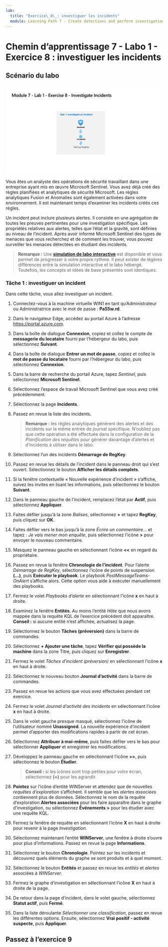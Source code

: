 ```yaml
---
lab:
  title: "Exercice\_8\_: investiguer les incidents"
  module: Learning Path 7 - Create detections and perform investigations using Microsoft Sentinel
---
```


# Chemin d’apprentissage 7 - Labo 1 - Exercice 8 : investiguer les incidents

## Scénario du labo

![Vue d’ensemble du labo](../Media/SC-200-Lab_Diagrams_Mod7_L1_Ex8.png)

Vous êtes un analyste des opérations de sécurité travaillant dans une entreprise ayant mis en œuvre Microsoft Sentinel. Vous avez déjà créé des règles planifiées et analytiques de sécurité Microsoft. Les règles analytiques Fusion et Anomalies sont également activées dans votre environnement. Il est maintenant temps d’examiner les incidents créés ces règles.

Un incident peut inclure plusieurs alertes. Il consiste en une agrégation de toutes les preuves pertinentes pour une investigation spécifique. Les propriétés relatives aux alertes, telles que l’état et la gravité, sont définies au niveau de l’incident. Après avoir informé Microsoft Sentinel des types de menaces que vous recherchez et de comment les trouver, vous pouvez surveiller les menaces détectées en étudiant des incidents.

>**Remarque :** Une **[simulation de labo interactive](https://mslabs.cloudguides.com/guides/SC-200%20Lab%20Simulation%20-%20Investigate%20incidents)** est disponible et vous permet de progresser à votre propre rythme. Il peut exister de légères différences entre la simulation interactive et le labo hébergé. Toutefois, les concepts et idées de base présentés sont identiques. 


### Tâche 1 : investiguer un incident

Dans cette tâche, vous allez investiguer un incident.

1. Connectez-vous à la machine virtuelle WIN1 en tant qu’Administrateur ou Administratrice avec le mot de passe : **Pa55w.rd**.  

1. Dans le navigateur Edge, accédez au portail Azure à l’adresse https://portal.azure.com.

1. Dans la boîte de dialogue **Connexion**, copiez et collez le compte de **messagerie du locataire** fourni par l’hébergeur du labo, puis sélectionnez **Suivant**.

1. Dans la boîte de dialogue **Entrer un mot de passe**, copiez et collez le **mot de passe du locataire** fourni par l’hébergeur du labo, puis sélectionnez **Connexion**.

1. Dans la barre de recherche du portail Azure, tapez *Sentinel*, puis sélectionnez **Microsoft Sentinel**.

1. Sélectionnez l’espace de travail Microsoft Sentinel que vous avez créé précédemment.

1. Sélectionnez la page **Incidents**.

1. Passez en revue la liste des incidents.

    >**Remarque :** les règles analytiques génèrent des alertes et des incidents sur la même entrée de journal spécifique. N’oubliez pas que cette opération a été effectuée dans la configuration de la *Planification des requêtes* pour générer davantage d’alertes et d’incidents à utiliser dans le labo.
  
1. Sélectionnez l’un des incidents **Démarrage de RegKey**.

1. Passez en revue les détails de l’incident dans le panneau droit qui s’est ouvert. Sélectionnez le bouton **Afficher les détails complets**.

1. Si la fenêtre contextuelle « Nouvelle expérience d’incident » s’affiche, suivez les invites en lisant les informations, puis sélectionnez le bouton **Suivant**.

1. Dans le panneau gauche de l’incident, remplacez l’état par **Actif**, puis sélectionnez **Appliquer**.

1. Faites défiler jusqu’à la zone *Balises*, sélectionnez **+** et tapez **RegKey**, puis cliquez sur **OK**.

1. Faites défiler vers le bas jusqu’à la zone *Écrire un commentaire...* et tapez : *Je vais mener mon enquête*, puis sélectionnez l’icône **>** pour envoyer le nouveau commentaire.

1. Masquez le panneau gauche en sélectionnant l’icône **<<** en regard du propriétaire.

1. Passez en revue la fenêtre **Chronologie de l’incident**. Pour l’alerte *Démarrage de RegKey*, sélectionnez l’icône de points de suspension **(...)**, puis **Exécuter le playbook**. Le playbook *PostMessageTeams-OnAlert* s’affiche alors. Cette option vous aide à exécuter manuellement des playbooks.

1. Fermez le volet *Playbooks d’alerte* en sélectionnant l’icône **x** en haut à droite.

1. Examinez la fenêtre **Entités**. Au moins l’entité *Hôte* que nous avons mappée dans la requête KQL de l’exercice précédent doit apparaître. **Conseil :** si aucune entité n’est affichée, actualisez la page.

1. Sélectionnez le bouton **Tâches (préversion)** dans la barre de commandes.

1. Sélectionnez **+ Ajouter une tâche**, tapez **Vérifier qui possède la machine** dans la zone Titre, puis cliquez sur **Enregistrer**.

1. Fermez le volet *Tâches d’incident (préversion)* en sélectionnant l’icône **x** en haut à droite.

1. Sélectionnez le nouveau bouton **Journal d’activité** dans la barre de commandes.

1. Passez en revue les actions que vous avez effectuées pendant cet exercice.

1. Fermez le volet *Journal d’activité des incidents* en sélectionnant l’icône **x** en haut à droite.

1. Dans le volet gauche presque masqué, sélectionnez l’icône de l’utilisateur nommé **Unassigned**. La nouvelle expérience d’incident permet d’apporter des modifications rapides à partir de cet écran.

1. Sélectionnez **Attribuer à moi-même**, puis faites défiler vers le bas pour sélectionner **Appliquer** et enregistrer les modifications.

1. Développez le panneau gauche en sélectionnant l’icône **>>**, puis sélectionnez le bouton **Étudier**.

    >**Conseil :** si les icônes sont trop petites pour votre écran, sélectionnez **(+)** pour les agrandir.

1. **Pointez** sur l’icône d’entité WINServer et attendez que de nouvelles *requêtes d’exploration* s’affichent. Il semble que les *alertes associées* contiennent plus de données. Sélectionnez le nom de la requête d’exploration **Alertes associées** pour les faire apparaître dans le graphe d’investigation, ou sélectionnez **Événements >** pour les étudier avec une requête KQL.

1. Fermez la fenêtre de requête en sélectionnant l’icône **X** en haut à droite pour revenir à la page *Investigation*.

1. Sélectionnez maintenant l’entité **WINServer**, une fenêtre à droite s’ouvre pour plus d’informations. Passez en revue la page **Informations**.

1. Sélectionnez le bouton **Chronologie**. Pointez sur les incidents et découvrez quels éléments du graphe se sont produits et à quel moment.

1. Sélectionnez le bouton **Entités** et passez en revue les *entités* et *alertes* associées à *WINServer*.

1. Fermez le graphe d’investigation en sélectionnant l’icône **X** en haut à droite de la page.

1. De retour dans la page d’incident, dans le volet gauche, sélectionnez **Statut actif**, puis **Fermé**. 

1. Dans la liste déroulante *Sélectionner une classification*, passez en revue les différentes options. Ensuite, sélectionnez **Vrai positif - activité suspecte**, puis **Appliquer**.

## Passez à l’exercice 9
